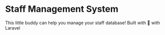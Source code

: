 # Staff Management System

This little buddy can help you manage your staff database! Built with :sparkling_heart: with Laravel
